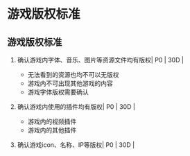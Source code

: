 # 游戏版权标准

## 游戏版权标准

1. 确认游戏内字体、音乐、图片等资源文件均有版权| P0 | 30D |
    * 无法看到的资源也均不可以无版权
    * 游戏内不可出现其他游戏的内容
    * 游戏字体版权需要确认

2. 确认游戏内使用的插件均有版权| P0 | 30D |
    * 游戏内的视频插件
    * 游戏内的其他插件

3. 确认游戏icon、名称、IP等版权| P0 | 30D |
